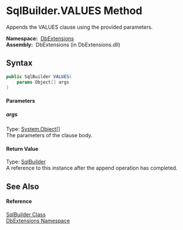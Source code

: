 SqlBuilder.VALUES Method
========================
  Appends the VALUES clause using the provided parameters.

  **Namespace:**  [DbExtensions][1]  
  **Assembly:**  DbExtensions (in DbExtensions.dll)

Syntax
------

```csharp
public SqlBuilder VALUES(
	params Object[] args
)
```

#### Parameters

##### *args*
Type: [System.Object][2][]  
The parameters of the clause body.

#### Return Value
Type: [SqlBuilder][3]  
A reference to this instance after the append operation has completed.

See Also
--------

#### Reference
[SqlBuilder Class][3]  
[DbExtensions Namespace][1]  

[1]: ../README.md
[2]: http://msdn.microsoft.com/en-us/library/e5kfa45b
[3]: README.md